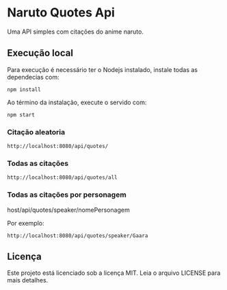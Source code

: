 # Naruto Quotes Api
Uma API simples com citações do anime naruto.

## Execução local
Para execução é necessário ter o Nodejs instalado, instale todas as dependecias com:
```
npm install
```

Ao término da instalação, execute o servido com: 

```
npm start
```

### Citação aleatoria
```
http://localhost:8080/api/quotes/
```

### Todas as citações
```
http://localhost:8080/api/quotes/all
```

### Todas as citações por personagem
host/api/quotes/speaker/nomePersonagem

Por exemplo:
```
http://localhost:8080/api/quotes/speaker/Gaara
```

## Licença
Este projeto está licenciado sob a licença MIT. Leia o arquivo LICENSE para mais detalhes.